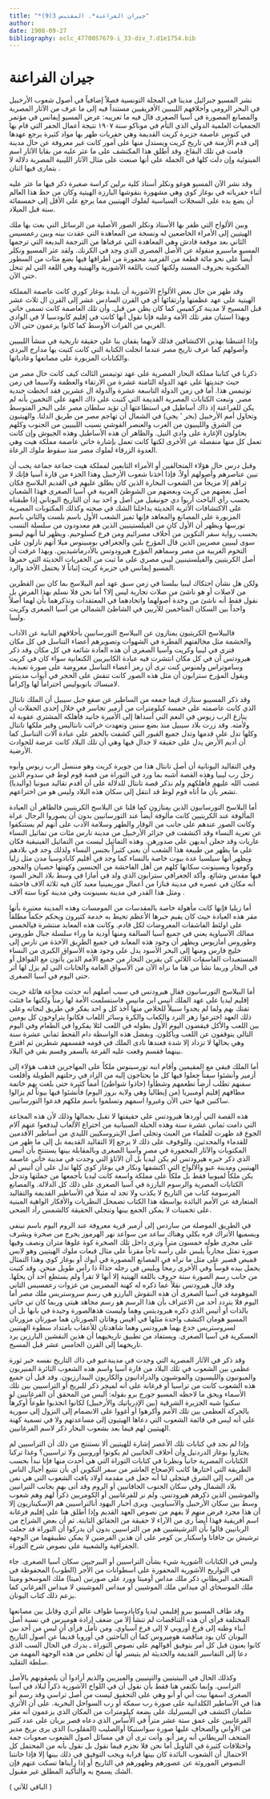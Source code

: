```yaml
---
title: "*جيران الفراعنة*. المقتبس 3(9)"
author: 
date: 1908-09-27
bibliography: oclc_4770057679-i_33-div_7.d1e1754.bib
---
```




#  جيران الفراعنة 

 نشر  المسيو جبرائيل مدينا  في  المجلة التونسية  فصلاً إضافياً في أصول شعوب الأرخبيل في  البحر الرومي  وأحلافهم الليبيين الأفريقيين مستنداً فيه إلى ما عرف من الآثار المصرية والمصانع المصورة في  آسيا الصغرى  قال فيه ما تعريبه: 
 عرض المسيو إيفانس في مؤتمر الجمعيات العلمية الدولي الذي التأم في موناكو سنة  ١٩٠٧  نتيجة أعمال الحفر التي قام بها في كنوس عاصمة جزيرة كريت القديمة وهي حفريات ظهر بها مواد كثيرة يرجع عهدها إلى قدم الأزمنة في تاريخ كريت ويستدل منها على أمور كانت غير معروفة عن حال مدينة   قامت في تلك البقاع. وقد أطلق هذا المكتشف على ما عثر عليه من بقايا الآثار اسم المينوئية وإن دلت كلها في الجملة على أنها صنعت على مثال الآثار الليبية المصرية دلالة لا يتمارى فيها  اثنان  . 

 وقد نشر الآن المسيو هوغو ونكلر أستاذ كلية برلين كراسة صغيرة ذكر فيها ما عثر عليه أثناء حفرياته في بوغاز كوي وهي مشهورة بنقوشها البارزة الهيتية وكان من حظ هذا العالم أن يضع يده على السجلات السياسية لملوك الهيتيين مما يرجع على الأقل إلى  خمسمائة  سنة قبل الميلاد.  

 وبين الألواح التي ظفر بها الأستاذ ونكلر الصور الأصلية من الرسائل التي بعث بها ملك الهيتيين إلى الأمراء الخاضعين له ونسخة من المعاهدة التي عقدت بينه وبين رعمسيس الثاني بعد موقعة قادش وهي المعاهدة التي عرفناها من الترجمة البديعة التي ترجمها المسيو ماسبرو منقولة عن الأصل المصري الذي وجد في الكرنك. ولقد عثر المسيو ونكلر أيضاً على نحو  مائة  قطعة من القرميد محفورة من أطرافها فيها بضع مئات من السطور المكتوبة بحروف المسند ولكنها كتبت باللغة الآشورية والهيتية وهي اللغة التي لم تنحل حتى الآن. 

 وقد ظهر من حال بعض الألواح الآشورية أن بليدة بوغاز كوري كانت عاصمة المملكة الهيتية على عهد عظمتها وارتقائها أي في القرن السادس  عشر  إلى القرن ال  ثلاث  عشر  قبل المسيح لا مدينة كركميس كما كان يظن من قبل. وأن تلك العاصمة كانت تسمى خاتي وبهذا استبان مقر تلك الأمة وعليه فإنا نقول أنها كانت في إقليم كابودسيا لا في الوادي الغربي من الفرات الأوسط كما كانوا يزعمون حتى الآن.  

 وإذا اغتبطنا بهذين الاكتشافين فذلك لأنهما يقفان بنا على حقيقة تاريخية في منشأ الليبيين وأصولهم كما عرف تاريخ مصر عندما انجلت الكتابة التي كانت كتبت بها مدارج البردي والكتابات المزبورة على مصانعها وعادياتها. 

 ذكرنا في كتابنا مملكة البحار المصرية على عهد توتيمس الثالث كيف كانت حال مصر من حيث جنديتها على عهد الدولة الثامنة  عشرة  من الارتقاء والعظمة ولاسيما في زمن توتيمس هذا. أما في زمن الدولة التاسعة  عشرة  والدولة ال  عشرين  فقد انحطت جندية مصر. وتبعث الكتابات المصرية القديمة التي كتبت على ذاك العهد على التخمين بأنه لم يكن للفراعنة إذ ذاك أساطيل في استطاعتها أن تؤيد سلطان مصر على البحر المتوسط وتحاول أمم الأرخبيل (بحر ' يجي) في الشمال أن تهاجم مصر من طريق الدلتا. والهيتيون من الشرق والليبيون من الغرب والعنصر القوشي نسيب الليبيين من الجنوب وكلهم يحاولون الإغارة على وادي النيل. والظاهر أن هذه الأساطيل وهذه الجيوش وإن كانت تعمل كل منها منفصلة عن الأخرى لكنها كانت تعمل بإشارة خاتي عاصمة مملكة هيت وهي العدوة الزرقاء لملوك مصر منذ سقوط ملوك الرعاة.  

 وقبل درس حال هؤلاء المتحالفين أو الأمراء التابعين لمملكة هيت جماعة جماعة يجب أن نبين عناصرهم وأصولهم أولاً. فإذا أخذنا شعوب الأرخبيل وهذا الجزء من قارة آسيا فإنك لا تراهم إلا مزيجاً من الشعوب البحارة الذين كان يطلق عليهم في القديم البلاسج فكان أصل بعضهم من كريت وبعضهم من الشوطئ الغربية في آسيا الصغرى فهذا الشعبان بحسب رأي الباحث أربوا دي جونيفيل من أصل و  احد  بيد أن التاريخ اليوناني إذا طبقناه على الاكتشافات الأثرية الحديثة يداخلنا الشك في صحته وكذلك المكتوبات المصرية المزبورة على المصانع والمعاهد فإنها تميز الشعب الأول باسم بلست والثاني باسم تورسها ويظهر أن الأول كان من الفيلستينيين الذين هم معدودون من سلسلة النسب بحسب رواية سفر التكوين من أخلاف مصرائيم ومن فرع كسلوحيم. ويظهر لنا أنهم ليسو سوى ليبيين مصريين الذين قال المؤرخ بلين والجغرافي بومبينوس ميلا أنهم نازلون على التخوم الغربية من مصر وسماهم المؤرخ هيرودوتس بالأدرماشيديين. وبهذا عرفت أن أصل الكريتيين والفيلستينيين ليبي مصري على ما ثبت من الحفريات الحديثة التي حفرها   المسيو إيفانس في جزيرة كريت إثباتاً لا يحتمل الأخذ والرد. 

 ولكن هل نشأن احتكاك ليبيا ببلستا في زمن سبق عهد أمم البيلاسج بما كان بين القطرين من لاصلات أو هو ناشئ من صلات تجارية ليس إلا؟ أما نحن فلا نسلم بهذا الفرض بل نقول فقط أنه ناشئ من وحدة أصولهما واتحادهما في المعتقدات وتذكرهما بأن لهما أصلاً واحداً بين السكان المتاخمين للآريين في الشاطئ الشمالي من آسيا الصغرى وكريت وليبيا. 

 فالبيلاسج الكريتيون يمتازون عن البيلاسج التورسانيين بأخلاقهم النابية عن الآداب والحشمة مثل مخالفتهم الفطرة في الشهوات وتصويرهم أعضاء التناسل في كل مكان فترى في ليبيا وكريت وآسيا الصغرى أن هذه العادة شائعة في كل مكان وقد ذكر هيرودتس أن في كل مكان انتشرت فيه عبادة الكابيريين الكنعانية سواء كان في كريت وساموتراس ولمنوس كنت ترى أن رمز أعضاء التناسل معروضة على صورة تعبدية. ويقول المؤرخ سترابون أن مثل هذه الصور كانت تنقش على الحجر في أبواب مدينتي لامبساك بانوبوليس احتراماً لها وإكراماً.  

 وقد ذكر المسيبو ستارك فيما جمعه من الساطير عن صقع جبل سيبيل أن الملك تانتال الذي كانت عاصمته على  خمسة  كيلومترات من أزمير تجاسر في خلال  إحدى  الحفلات أن ينازع الرب زيوس في النعم التي أسداها إلى الأميرة جانيد فأهلكه المشتري عقوبة له ولأمته. وقد زرت بلاد سيبيل منذ بضع سنين وتعهدت خرائب تانتاليس وقبر ملكها تانتال وكلها تدل على قدمها وتدل جميع القبور التي كشفت بالحفر على عبادة آلات التناسل كما أن أديم الأرض يدل على حقيقة لا جدال فيها وهي أن تلك البلاد كانت عرضة للحوادث الأرضية. 

 وفي التقاليد اليونانية أن أصل تانتال هذا من جويرة كريت وهو مننسل الرب زيوس وأبوه زحل رب ليبيا وهذه القصة أشبه بما ورد في التوراة من قصة قوم لوط في سدوم الذين غضب الله عليهم فأهلكهم ولم نذكر قصة تانتال للدلالة على أن أقدم تقاليد مبونيا (وأليديا) تشعر بأن ما أتاه قوم لوط قد انتقل إلى سكان هذه البلاد وليس هو من اختراعهم. 

 أما البلاسج التورسانيون الذين يمتازون كما قلنا عن البلاسج الكريتيين فالظاهر أن العبادة المألوفة عند الكريتيين كانت مألوفة أيضاً عند التورسانيين بدون أن يصوروا الرجال عراة   وكانت الصور عندهم على جانب من الوقار والطهر وسلامة الأدب على أنهم لم يستنكفوا عن تعرية النساء وقد اكتشفت في جزائر الأرخبيل من مدينة تارس مئات من تماثيل النساء عاريات وقد جعلن أيديهن على صدورهن. وهذه التماثيل ليست من التماثيل الفينيقية فكان على ما يظهر من طبيعة هذا الشعب أن يعنى كثيراً بجنس النساء ولذلك وجد في بلادهم ويظهر أنها سيلسيا عدة بيوت خاصة بالنساء كما وجد في أقليم كابادوسيا مدن مثل زليا وكومونا وبسينونت سكانها كلهم من أهل الفاحشة من الجنسين وكهنتها خصيان والفجور فيها مقدس وشائع. وأكد الجغرافي سترابون الذي ولد في أمازا في وسط بلاد البحر السود أنه مكان في عصره في مدينة فنازا من أعمال موريمينيا معبد كان فيه  ثلاثة آلاف  فاحشة ومثل هذا القدر في مدينة بسينونت وفي مدينة كونا  ستة آلاف  . 

 أما زيليا فإنها كانت مأهولة خاصة بالمقدسات من المومسات وهذه المدينة معتبرة بأنها مقر هذه العبادة حيث كان يقيم حبرها الأعظم تحيط به خدمة كثيرون ويحكم حكماً مطلقاً على اولئط الفاشقات المعروضات لكل قادم. وكانت هذه المعابد منتشرة فيالخمس ممالك الآسياوية يعني في جميع آسيا السالفة ومنها أودية ما وراء سلسلة جبال طوروس وطوروس أمازيوس ويظهر أن وجود هذه المعابد في جميع الطريق الآخذة من تارس إلى خليج فارس ومنها إلى البحر الأسود يدل على وجود هذه الأسواق الكبرى من النساء المستعبدات   الفاسقات اللائي كن يقربن التجار من جميع الأمم الذين يأتون مع القوافل أو في البحار وربما نشأ من هنا ما نراه الآن من الأسواق العامة والخانات التي لم يزل لها أثر حتى اليوم في آسيا الصغرى. 

 أما البيلاسج التورسانيون فقال هيرودتس في سبب أصلهم أنه حدثت مجاعة هائلة خربت إقليم ليديا على عهد الملك أتيس ابن مانيس فاستسلمت الأمة لها زمناً ولكنها ما فتئت تفتك بهم ولما لم يجدوا سبيلاً للخلاص منها أخذ كل و  احد  يفكر في طريق لنجاته وعلى ذلك العهد اخترعوا زهر النرد والكعاب والكرة وسائر اللعاب فكانوا يتراوحون كل يومين بين اللعب والأكل فيقضون اليوم الأول بطوله في اللعب لئلا يفكروا في الطعام وفي اليوم التالي يتوقفون عن اللعب ويأكلون. وبفضل هذه الواسطة دام القحط  ثماني  عشرة  سنة وهي بحالها لا تزداد إلا شدة فعندها نادى الملك في قومه فقسمهم شطرين ثم اقترع بينهما فقسم   وقعت عليه القرعة بالسفر وقسم بقي في البلاد. 

 أما الملك فبقي مع المقيمين وأقام ابنه تورسينوس ملكاً على المهاجرين فذهب هؤلاء إلى أزمير وأنشئوا سفناً جعلوا فيها كل ما يحتاجون إليه من الزاد في رحلتهم الطويلة وأقلعت سفنهم تطلب أرضاً تطعمهم وشطأوا (حاذوا شواطئ) أمماً كثيرة حتى بلغت بهم خاتمة مطافهم إقليم أومبيريا (من إيطاليا وهي ولاية بروز اليوم) فأنشئوا فيها بيوتاً لم يزالوا ساكنين فيها حتى الآن وغيروا اسمهم وتسلموا باسم ملكهم فدعوا التورسانيين. 

 هذه القصة التي أوردها هيرودتس على حقيقتها لا تقبل بجمالها وذلك لأن هذه المجاعة التي دامت  ثماني  عشرة  سنة وهذه الحيلة الصبيانية من اختراع الألعاب ليدفعوا عنهم آلام الجوع قد ظهرت للعلماء من العبث وتجلى أصل الإيتروسكيين الليدي من أساطير الأقدمين للقدماء والمحدثين. وللوقوف على ذلك لا يرجع إلا التقاليد القديمة بل إلى ما ظهر من المكتوبات والآثار المحفورة في مصر وآسيا الصغرى وبالمقابلة بينها يستنتج بأن أتيس الذي ذكر خبره هيرودتس لم يكن ليدياً بل أن الآثاؤ التي وجدت في مدينة خاتي عاصمة الهيتيين ومدينة عبو والألواح التي اكتشفها ونكار في بوغاز كوي كلها تدل على أن أتيس لم يكن ملكاً لميوبيا فقط بل ملكاً على مملكة واسعة كانت ليديا بأجمعها من جملتها وتدجل الكتابات المصرية والرسوم البارزة في آسيا الصغرى على ذلك كل الدلالة. والمصانع المرسومة كتاب من التاريخ لا يكذب ولا تجد له مثيلاً في الأساطير القديمة والتقاليد المتعارفة عن الأمم البائدة بواسطة هذا الكتاب تضمحل النظريات والأفكار الواهية المبنية على تخمينات لا يمكن الجمع بينها وتنجلي الحقيقة كالشمس رأد الضحى.  

 في الطريق الموصلة من ساردس إلى أزمير قرية معروفة عند الروم اليوم باسم نينفي ويسميها الأتراك قره بكلي وهناك ساعد من سواعد نهر الهرموز يخرج من صخرة ويشرف على مجرى طوله  خمسون  متراً وترى داخل تلك الصخرة كوة علوها متران ونصف وفيها صورة تمثل محارباً يلبس على رأسه تاجاً مقرناً على مثال قبعات ملوك الهيتيين وهو لابس قميص قصير على مثل ما نراه في المصانع المصورة في أيوك أو بوغاز كوي وهذا التمثال يحمل بيده قوساً وفي الأخرى رمحاً ويلبس في رجله حذاءً ذا رأس طويل منحن. وقد كتبت من جانب رسم الصورة  ستة  حروف باللغة الهيتية إلا أنها لا   تقرأ ولم يستطع  أحد  أن يحلها. وقد قال هيرودتس نقلاً عما ذكره له كهنة المصريين من غزوات رعمسيس الثاني الموهومة في آسيا الصغرى أن هذه النقوش البارزو هي رسم سروستريس ملك مصر أما اليوم فلا يتردد  أحد  من الاعتراف بأن هذا الرسم هو رسم مجاهد هيتي وربما كان تي خاتي بالذات أو أتيس الذي ذكره هيروديتس وهما وليست هذهالصورة وحيدة في بابها بل أن المسيو هومان اكتشف واحدة مثلها في أفيس وهاتان الصورتان هما صورتان مزورتان لسروستريس خدع بهما هيرودتس وهما شاهدتان للأعقاب بامتداد سطوة الهيتيين العسكرية في آسيا الصغرى. ويستفاد من تطبيق تاريخيهما أن هذين النقشين البارزين يرد تاريخهما إلى القرن الخامس  عشر  قبل المسيح. 

 وقد ذكر في الآثار المصرية التي وجدت في مدينةعبو في ذاك التاريخ نفسه خبر ثورة عظمى بين الشعوب في تلك البلاد من قارة آسيا واسم هذه الشعوب الثائرة المنيريون والميونيون والليسيون والموشيون والدرادانيون والكاريون الببدارزيون. وقد قيل أن جميع هذه الشعوب كانت من تراسيا أو فرغانة على أنه لميجر ذكر للبريج أو التراسيين بين تلك الأسماء ويحق ما لاحظه المسيو جورج برو بقوله: أليس من المحقق أن الفرغانيين لو سكنوا شبه الجزيرة الشرقية (بين الإدرياتيك والأرخبيل) لكانوا انجذبوا طوعاً أوكرهاً بالحركة العظمى بين تلك الأمم وأكرهوا أو أغووا على الانضمام إلى النزول إلى سورية على أنه ليس في قائمة الشعوب التي دعاها الهيتيون إلى مساعدتهم ولا في تسمية كهنة الهيتيين لهم فيما بعد بشعوب البحار ذكر لاسم الفرغانيين. 

 وإذا لم نجد في كتابات تلك الأعصر إشارة للهيتيين ألا نستنتج من ذلك أن التراسيين لم يجتازوا بوغاز الدردنيل وأن أحلاف الخاتيين لم يكونوا أوروبيين ولا تراسيين؟ وغذا تركنا الكتابات المصرية جانباً ونظرنا في كتابات التوراة التي هي أحدث منها فإنا نبدأ بحسب الطريقة التي اختارها كاتب الإصحاح العاشر من سفر التكوين أي بأن نتتبع أجيال الناس من الغرب   إلى الشرق فيتجلى لنا أنه جعل في مقدمة أولاد يافث الشعوب التي هي نمن بلاد الشمال وفي سكان الجنوب الجافانيين أو الروم وقد أتى بهم بجانب التيرانيين والموشيين الذين ذكرهم هيرودتس. ولم نر للفرغانيين أو الكومريين ذكراً لهم وهم شعوب وسط بين سكان الأرخبيل والآسياويين. ويرى أحبار اليهود أنالتراسيين هم الإسكينازيون   إلا أن هذا مجرد فرض منهم لا يفهم من نصوص العهد القديم وإذا أطلق هنا على إقليم فرغانة اسم أفريقية فهذا أيضاً ري من الآراء لا حقيقة من الحقائق الثابتة. ثم أن بعض الشراح من الربانيين قالوا بأن الترشيشيين هم من التراسيين بدون أن يدركوا أن التوراة قد جعلت ترشيش بن جافانا واسكنار بن كومر على أن هذين الفرضين لا يمكن تطبيقهما من الوجهة الجغرافية والشعبية على نصوص شرح التوراة. 

 وليس في الكتابات اآشورية شيء بشأن التراسيين أو البيرجيين سكان آسيا الصغرى. جاء في التواريخ الآشورية المحفورة على اسطوانات من الأجر (الطوب) المحفوظة في المتحف البريطاني ذكر ملك مداس أوميتا وورد على صورتين (ميتا) ملك الموسخو وميتا ملك الموسخاي أي ميداس ملك الموشيين أو ميداس الموشيني لا ميداس الفرغاني كما يزعم ذلك كتاب اليونان. 

 وقد طاف المسيو بيرو إقليمي ليديا وكابادوسيا طواف عالم أثري وقابل بين مصانعها المختلفة فرأى أن هذه التناقضات لم تنشأ إلا من ضعف إرادة هوميرس في نسبة أصل أبناء وطنه إلى فرع أوروبي لا إلى فرع آسياوي. ومن تأمل فرأى أن ليس من  أحد  بين اليونان كان يود مناقضة هوميروس كما أن الباحثين في أوروبا قديماً عن أصول التاريخ كانوا يعنون قبل كل أمر بتوفيق أقوالهم على نصوص التوراة ـ يدرك في الحال السب الذي دعا إلى التفاسير القديمة والحديثة لم يتيسر لها أن تخلص من هذه الوجهة المهمة من سلطة التقليد. 

 وكذلك الحال في البيتيتيين والتينييين والميزيين والذيم أرادوا أن يلصقونهم بالأصل التراسي. وإنما نكتفي هنا فقط بأن نقول أن في اللواح الآشورية ذكراً لبلاد في آسيا الصغرى اسمها بيت أني أو أنو وهي على التحقيق ليست من أصل تراسي وقد رسم أنو هذا في الأساطير الكلدانية على صورة رب سمكة أو رب السواحل البحرية. على أن الأثري شلمان اكتشف في اليسيرليك على بضعة كيلومترات من المكان الذي يزعمون أنه مقر الفرغانيين على عمق  ستة  عشر  متراً في الأساس الذي دعاه قصر بريان على عدد كثير من الأواني والصحاف عليها صورة سواستيكا أوالصليب (المقلوب) الذي يرى بريخ مدير   المتحف البريطاني أنه رمز أنو. وأنت ترى أن في مسائل أصول الشعوب صعوبات   جمة واختلافات كثيرة في التأويل أما نحن فلا نجزم فيما نقول بل نقول بأنه من المحتمل كل الاحتمال أن الشعوب البائدة كان بينها قرابة ويجب التوفيق في ذلك بينها إلا فإذا خانتنا النصوص الموروثة عن عصورهم وظهورهم في التاريخ أو إذا رأيناها تسكت عنهم فإن الشك يسمح به والتأكيد المطلق غير مقبول. 

( الباقي للآتي )
